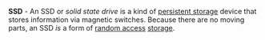 **SSD** - An SSD or *solid state drive* is a kind of [persistent storage](/docs/Definitions/Persistent%20Storage) device that stores information via magnetic switches. Because there are no moving parts, an SSD *is* a form of [random access](docs/Definitions/Random%20Access.md) [storage](docs/Definitions/Memory.md).

